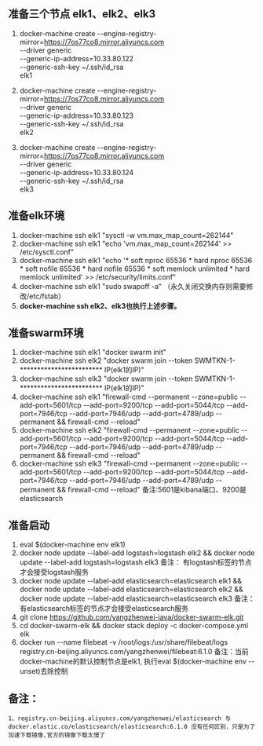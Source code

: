 
## 准备三个节点 elk1、elk2、elk3

>
1.  docker-machine create  --engine-registry-mirror=https://7os77co8.mirror.aliyuncs.com \
  --driver generic \
  --generic-ip-address=10.33.80.122  \
  --generic-ssh-key ~/.ssh/id_rsa \
   elk1

2. docker-machine create  --engine-registry-mirror=https://7os77co8.mirror.aliyuncs.com \
  --driver generic \
  --generic-ip-address=10.33.80.123	\
  --generic-ssh-key ~/.ssh/id_rsa \
   elk2

3.  docker-machine create  --engine-registry-mirror=https://7os77co8.mirror.aliyuncs.com \
  --driver generic \
  --generic-ip-address=10.33.80.124  \
  --generic-ssh-key ~/.ssh/id_rsa \
   elk3


## 准备elk环境
>
1. docker-machine ssh elk1 "sysctl -w vm.max_map_count=262144"
2. docker-machine ssh elk1 "echo 'vm.max_map_count=262144' >> /etc/sysctl.conf"
3. docker-machine ssh elk1 "echo    '*  soft nproc 65536
                                  *  hard nproc 65536
                                  *  soft nofile 65536
                                  *  hard nofile 65536
                                  *  soft memlock unlimited
                                  *  hard memlock unlimited' >> /etc/security/limits.conf"
4. docker-machine ssh elk1 "sudo swapoff -a" （永久关闭交换内存则需要修改/etc/fstab）
5. **docker-machine ssh elk2、elk3也执行上述步骤。**
 
 
## 准备swarm环境
>
1. docker-machine ssh elk1  "docker swarm init"
2. docker-machine ssh elk2  "docker swarm join --token SWMTKN-1-************************ IP(elk1的IP)"
3. docker-machine ssh elk3  "docker swarm join --token SWMTKN-1-************************ IP(elk1的IP)"
4. docker-machine ssh elk1 "firewall-cmd --permanent --zone=public --add-port=5601/tcp  --add-port=9200/tcp  --add-port=5044/tcp --add-port=7946/tcp  --add-port=7946/udp  --add-port=4789/udp --permanent  && firewall-cmd --reload" 
5. docker-machine ssh elk2 "firewall-cmd --permanent --zone=public --add-port=5601/tcp  --add-port=9200/tcp  --add-port=5044/tcp --add-port=7946/tcp  --add-port=7946/udp  --add-port=4789/udp --permanent  && firewall-cmd --reload" 
6. docker-machine ssh elk3 "firewall-cmd --permanent --zone=public --add-port=5601/tcp  --add-port=9200/tcp  --add-port=5044/tcp --add-port=7946/tcp  --add-port=7946/udp  --add-port=4789/udp --permanent  && firewall-cmd --reload" 
备注:5601是kibana端口、9200是elasticsearch

## 准备启动
>
1. eval $(docker-machine env elk1)
2.  docker node update --label-add logstash=logstash elk2 && docker node update --label-add logstash=logstash elk3 
       备注： 有logstash标签的节点才会接受logstash服务
3. docker node update --label-add elasticsearch=elasticsearch elk1 && docker node update --label-add elasticsearch=elasticsearch elk2 &&    docker node update --label-add elasticsearch=elasticsearch elk3
       备注： 有elasticsearch标签的节点才会接受elasticsearch服务    
4. git clone https://github.com/yangzhenwei-java/docker-swarm-elk.git
5. cd docker-swarm-elk && docker stack deploy -c docker-compose.yml elk
6. docker run  --name filebeat -v /root/logs:/usr/share/filebeat/logs  registry.cn-beijing.aliyuncs.com/yangzhenwei/filebeat:6.1.0
        备注：当前docker-machine的默认控制节点是elk1, 执行eval $(docker-machine env --unset)去除控制

## 备注：
    1、registry.cn-beijing.aliyuncs.com/yangzhenwei/elasticsearch 与 docker.elastic.co/elasticsearch/elasticsearch:6.1.0 没有任何区别，只是为了加速下载镜像,官方的镜像下载太慢了
